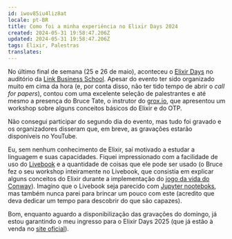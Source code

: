 ```yaml
---
id: iwov85iu4liz8at
locale: pt-BR
title: Como foi a minha experiência no Elixir Days 2024
created: 2024-05-31 19:58:47.206Z
updated: 2024-05-31 19:58:47.206Z
tags: Elixir, Palestras
translates: 
---
```

No último final de semana (25 e 26 de maio), aconteceu o [Elixir Days](https://www.elixirdays.com/) no auditório da [Link Business School](https://lsb.edu.br/). Apesar do evento ter sido organizado muito em cima da hora (e, por conta disso, não ter tido tempo de abrir o _call for papers_), contou com uma excelente seleção de palestrantes e até mesmo a presença do Bruce Tate, o instrutor do [grox.io](https://grox.io/), que apresentou um workshop sobre alguns conceitos básicos do Elixir e do OTP.

Não consegui participar do segundo dia do evento, mas tudo foi gravado e os organizadores disseram que, em breve, as gravações estarão disponíveis no YouTube.

Eu, sem nenhum conhecimento de Elixir, saí motivado a estudar a linguagem e suas capacidades. Fiquei impressionado com a facilidade de uso do [Livebook](https://livebook.dev/) e a quantidade de coisas que ele pode ser usado (o Bruce fez o seu workshop inteiramente no Livebook, que consistia em explicar alguns conceitos do Elixir durante a implementação do [jogo da vida do Conway](https://en.wikipedia.org/wiki/Conway%27s_Game_of_Life)). Imagino que o Livebook seja parecido com [Jupyter nooteboks](https://jupyter.org/), mas também nunca parei para brincar um pouco com este (acredito que deva dedicar um tempo para descobrir do que são capazes).

Bom, enquanto aguardo a disponibilização das gravações do domingo, já estou garantindo o meu ingresso para o Elixir Days 2025 (que já estão à venda no [site oficial](https://www.elixirdays.com/)).
